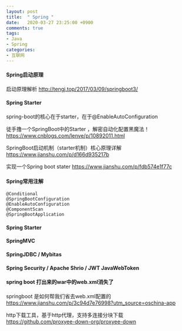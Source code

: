 ```yaml
---
layout: post
title:  " Spring "
date:   2020-03-27 23:25:00 +0900
comments: true
tags:
- Java
- Spring
categories:
- 互联网
---
```

#### Spring启动原理
启动原理解析
<http://tengj.top/2017/03/09/springboot3/>

#### Spring Starter
spring-boot的核心在于starter，在于@EnableAutoConfiguration

徒手撸一个SpringBoot中的Starter ，解密自动化配置黑魔法！
<https://www.cnblogs.com/lenve/p/10892011.html>

SpringBoot启动机制（starter机制）核心原理详解
<https://www.jianshu.com/p/d166d935217b>

实现一个Spring boot stater
<https://www.jianshu.com/p/fdb574e1f77c>

#### Spring常用注解
```
@Conditional
@SpringBootConfiguration
@EnableAutoConfiguration
@ComponentScan
@SpringBootApplication
```


#### Spring Starter
#### SpringMVC
#### SpringJDBC / Mybitas
#### Spring Security / Apache Shrio / JWT JavaWebToken
#### spring boot 打出来的war中的web.xml消失了
springboot 是如何帮我们省去web.xml配置的
<https://www.jianshu.com/p/3c94d7e76998?utm_source=oschina-app>

http下载工具，基于http代理，支持多连接分块下载
https://github.com/proxyee-down-org/proxyee-down